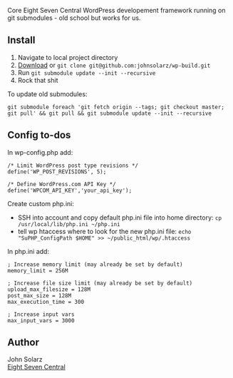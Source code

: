 Core Eight Seven Central WordPress developement framework running on git submodules - old school but works for us.

Install
-------

1. Navigate to local project directory
2. [Download](https://github.com/johnsolarz/wp-build/zipball/master) or `git clone git@github.com:johnsolarz/wp-build.git`
3. Run `git submodule update --init --recursive`
4. Rock that shit

To update old submodules:
```
git submodule foreach 'git fetch origin --tags; git checkout master;
git pull' && git pull && git submodule update --init --recursive
```

Config to-dos
-------------

In wp-config.php add:

```
/* Limit WordPress post type revisions */
define('WP_POST_REVISIONS', 5);
```
```
/* Define WordPress.com API Key */
define('WPCOM_API_KEY','your_api_key');
```

Create custom php.ini:

- SSH into account and copy default php.ini file into home directory:
  `cp /usr/local/lib/php.ini ~/php.ini`
- tell wp htaccess where to look for the new php.ini file:
  `echo "SuPHP_ConfigPath $HOME" >> ~/public_html/wp/.htaccess`

In php.ini add:

```
; Increase memory limit (may already be set by default)
memory_limit = 256M
```
```
; Increase file size limit (may already be set by default)
upload_max_filesize = 128M
post_max_size = 128M
max_execution_time = 300
```
```
; Increase input vars
max_input_vars = 3000
```

Author
------

John Solarz<br>
[Eight Seven Central](http://eightsevencentral.com)
